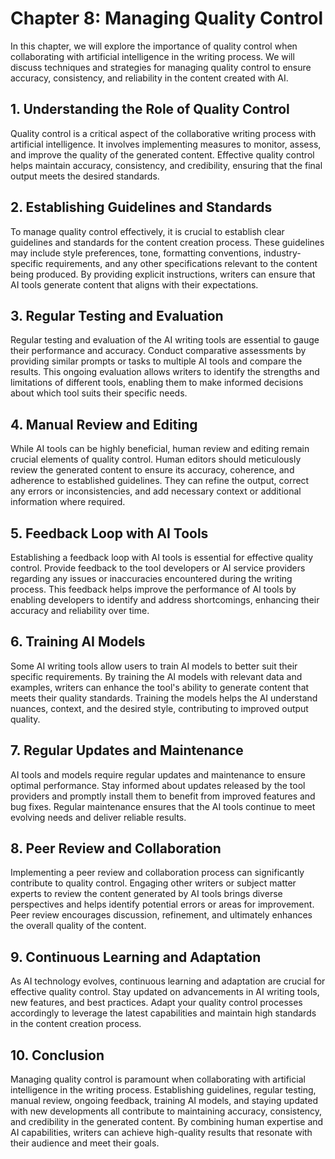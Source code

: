 Chapter 8: Managing Quality Control
===================================

In this chapter, we will explore the importance of quality control when collaborating with artificial intelligence in the writing process. We will discuss techniques and strategies for managing quality control to ensure accuracy, consistency, and reliability in the content created with AI.

**1. Understanding the Role of Quality Control**
------------------------------------------------

Quality control is a critical aspect of the collaborative writing process with artificial intelligence. It involves implementing measures to monitor, assess, and improve the quality of the generated content. Effective quality control helps maintain accuracy, consistency, and credibility, ensuring that the final output meets the desired standards.

**2. Establishing Guidelines and Standards**
--------------------------------------------

To manage quality control effectively, it is crucial to establish clear guidelines and standards for the content creation process. These guidelines may include style preferences, tone, formatting conventions, industry-specific requirements, and any other specifications relevant to the content being produced. By providing explicit instructions, writers can ensure that AI tools generate content that aligns with their expectations.

**3. Regular Testing and Evaluation**
-------------------------------------

Regular testing and evaluation of the AI writing tools are essential to gauge their performance and accuracy. Conduct comparative assessments by providing similar prompts or tasks to multiple AI tools and compare the results. This ongoing evaluation allows writers to identify the strengths and limitations of different tools, enabling them to make informed decisions about which tool suits their specific needs.

**4. Manual Review and Editing**
--------------------------------

While AI tools can be highly beneficial, human review and editing remain crucial elements of quality control. Human editors should meticulously review the generated content to ensure its accuracy, coherence, and adherence to established guidelines. They can refine the output, correct any errors or inconsistencies, and add necessary context or additional information where required.

**5. Feedback Loop with AI Tools**
----------------------------------

Establishing a feedback loop with AI tools is essential for effective quality control. Provide feedback to the tool developers or AI service providers regarding any issues or inaccuracies encountered during the writing process. This feedback helps improve the performance of AI tools by enabling developers to identify and address shortcomings, enhancing their accuracy and reliability over time.

**6. Training AI Models**
-------------------------

Some AI writing tools allow users to train AI models to better suit their specific requirements. By training the AI models with relevant data and examples, writers can enhance the tool's ability to generate content that meets their quality standards. Training the models helps the AI understand nuances, context, and the desired style, contributing to improved output quality.

**7. Regular Updates and Maintenance**
--------------------------------------

AI tools and models require regular updates and maintenance to ensure optimal performance. Stay informed about updates released by the tool providers and promptly install them to benefit from improved features and bug fixes. Regular maintenance ensures that the AI tools continue to meet evolving needs and deliver reliable results.

**8. Peer Review and Collaboration**
------------------------------------

Implementing a peer review and collaboration process can significantly contribute to quality control. Engaging other writers or subject matter experts to review the content generated by AI tools brings diverse perspectives and helps identify potential errors or areas for improvement. Peer review encourages discussion, refinement, and ultimately enhances the overall quality of the content.

**9. Continuous Learning and Adaptation**
-----------------------------------------

As AI technology evolves, continuous learning and adaptation are crucial for effective quality control. Stay updated on advancements in AI writing tools, new features, and best practices. Adapt your quality control processes accordingly to leverage the latest capabilities and maintain high standards in the content creation process.

**10. Conclusion**
------------------

Managing quality control is paramount when collaborating with artificial intelligence in the writing process. Establishing guidelines, regular testing, manual review, ongoing feedback, training AI models, and staying updated with new developments all contribute to maintaining accuracy, consistency, and credibility in the generated content. By combining human expertise and AI capabilities, writers can achieve high-quality results that resonate with their audience and meet their goals.
